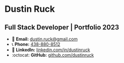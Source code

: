 # Dustin Ruck

## Full Stack Developer | Portfolio 2023

- :email: **Email:** [dustin.ruck@gmail.com](mailto:dustin.ruck@gmail.com)
- :telephone_receiver: **Phone:** [438-880-8512](tel:438-880-8512)
- :link: **LinkedIn:** [linkedin.com/in/dustinruck](https://www.linkedin.com/in/dustinruck)
- :octocat: **GitHub:** [github.com/dustinruck](https://github.com/dustinruck)
